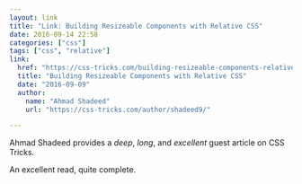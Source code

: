 ```yaml
---
layout: link
title: "Link: Building Resizeable Components with Relative CSS"
date: 2016-09-14 22:58
categories: ["css"]
tags: ["css", "relative"]
link:
  href: "https://css-tricks.com/building-resizeable-components-relative-css-units/"
  title: "Building Resizeable Components with Relative CSS"
  date: "2016-09-09"
  author:
    name: "Ahmad Shadeed"
    url: "https://css-tricks.com/author/shadeed9/"

---
```



Ahmad Shadeed provides a *deep*, *long*, and *excellent* guest article on CSS Tricks.

An excellent read, quite complete.
